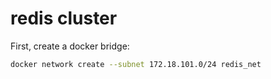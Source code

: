 # redis cluster

First, create a docker bridge:

```sh
docker network create --subnet 172.18.101.0/24 redis_net
```



